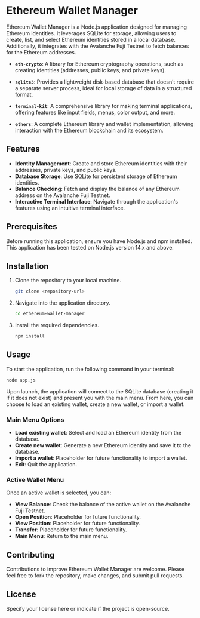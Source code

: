 # Ethereum Wallet Manager

Ethereum Wallet Manager is a Node.js application designed for managing Ethereum identities. It leverages SQLite for storage, allowing users to create, list, and select Ethereum identities stored in a local database. Additionally, it integrates with the Avalanche Fuji Testnet to fetch balances for the Ethereum addresses.

- **`eth-crypto`**: A library for Ethereum cryptography operations, such as creating identities (addresses, public keys, and private keys).

- **`sqlite3`**: Provides a lightweight disk-based database that doesn’t require a separate server process, ideal for local storage of data in a structured format.

- **`terminal-kit`**: A comprehensive library for making terminal applications, offering features like input fields, menus, color output, and more.

- **`ethers`**: A complete Ethereum library and wallet implementation, allowing interaction with the Ethereum blockchain and its ecosystem.


## Features

- **Identity Management**: Create and store Ethereum identities with their addresses, private keys, and public keys.
- **Database Storage**: Use SQLite for persistent storage of Ethereum identities.
- **Balance Checking**: Fetch and display the balance of any Ethereum address on the Avalanche Fuji Testnet.
- **Interactive Terminal Interface**: Navigate through the application's features using an intuitive terminal interface.

## Prerequisites

Before running this application, ensure you have Node.js and npm installed. This application has been tested on Node.js version 14.x and above.

## Installation

1. Clone the repository to your local machine.
    ```bash
    git clone <repository-url>
    ```
2. Navigate into the application directory.
    ```bash
    cd ethereum-wallet-manager
    ```
3. Install the required dependencies.
    ```bash
    npm install
    ```

## Usage

To start the application, run the following command in your terminal:

```bash
node app.js
```

Upon launch, the application will connect to the SQLite database (creating it if it does not exist) and present you with the main menu. From here, you can choose to load an existing wallet, create a new wallet, or import a wallet.

### Main Menu Options

- **Load existing wallet**: Select and load an Ethereum identity from the database.
- **Create new wallet**: Generate a new Ethereum identity and save it to the database.
- **Import a wallet**: Placeholder for future functionality to import a wallet.
- **Exit**: Quit the application.

### Active Wallet Menu

Once an active wallet is selected, you can:

- **View Balance**: Check the balance of the active wallet on the Avalanche Fuji Testnet.
- **Open Position**: Placeholder for future functionality.
- **View Position**: Placeholder for future functionality.
- **Transfer**: Placeholder for future functionality.
- **Main Menu**: Return to the main menu.

## Contributing

Contributions to improve Ethereum Wallet Manager are welcome. Please feel free to fork the repository, make changes, and submit pull requests.

## License

Specify your license here or indicate if the project is open-source.
